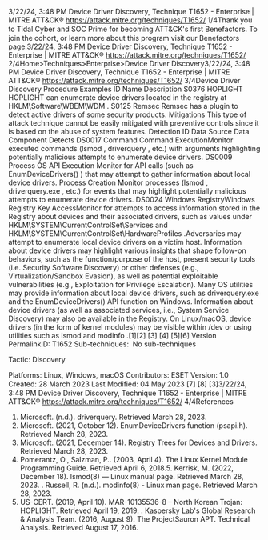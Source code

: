 3/22/24, 3:48 PM Device Driver Discovery, Technique T1652 - Enterprise | MITRE ATT&CK®
https://attack.mitre.org/techniques/T1652/ 1/4Thank you to Tidal Cyber and SOC Prime for becoming ATT&CK's ﬁrst Benefactors. To join the cohort, or learn more about this program visit our
Benefactors page.3/22/24, 3:48 PM Device Driver Discovery, Technique T1652 - Enterprise | MITRE ATT&CK®
https://attack.mitre.org/techniques/T1652/ 2/4Home>Techniques>Enterprise>Device Driver Discovery3/22/24, 3:48 PM Device Driver Discovery, Technique T1652 - Enterprise | MITRE ATT&CK®
https://attack.mitre.org/techniques/T1652/ 3/4Device Driver Discovery
Procedure Examples
ID Name Description
S0376 HOPLIGHT HOPLIGHT can enumerate device drivers located in the registry at HKLM\Software\WBEM\WDM .
S0125 Remsec Remsec has a plugin to detect active drivers of some security products.
Mitigations
This type of attack technique cannot be easily mitigated with preventive controls since it is based on the abuse of system features.
Detection
ID Data Source Data Component Detects
DS0017 Command Command
ExecutionMonitor executed commands (lsmod , driverquery , etc.) with arguments
highlighting potentially malicious attempts to enumerate device drivers.
DS0009 Process OS API Execution Monitor for API calls (such as EnumDeviceDrivers() ) that may attempt to gather
information about local device drivers.
Process Creation Monitor processes (lsmod , driverquery.exe , etc.) for events that may highlight
potentially malicious attempts to enumerate device drivers.
DS0024 Windows RegistryWindows Registry
Key AccessMonitor for attempts to access information stored in the Registry about devices
and their associated drivers, such as values under
HKLM\SYSTEM\CurrentControlSet\Services and
HKLM\SYSTEM\CurrentControlSet\HardwareProfiles .Adversaries may attempt to enumerate local device drivers on a victim host. Information about device drivers may highlight various insights
that shape follow-on behaviors, such as the function/purpose of the host, present security tools (i.e. Security Software Discovery) or other
defenses (e.g., Virtualization/Sandbox Evasion), as well as potential exploitable vulnerabilities (e.g., Exploitation for Privilege Escalation).
Many OS utilities may provide information about local device drivers, such as driverquery.exe and the EnumDeviceDrivers() API
function on Windows. Information about device drivers (as well as associated services, i.e., System Service Discovery) may also be
available in the Registry.
On Linux/macOS, device drivers (in the form of kernel modules) may be visible within /dev or using utilities such as lsmod and modinfo .[1][2]
[3]
[4]
[5][6]
Version PermalinkID: T1652
Sub-techniques:  No sub-techniques

Tactic: Discovery

Platforms: Linux, Windows, macOS
Contributors: ESET
Version: 1.0
Created: 28 March 2023
Last Modiﬁed: 04 May 2023
[7]
[8]
[3]3/22/24, 3:48 PM Device Driver Discovery, Technique T1652 - Enterprise | MITRE ATT&CK®
https://attack.mitre.org/techniques/T1652/ 4/4References
1. Microsoft. (n.d.). driverquery. Retrieved March 28, 2023.
2. Microsoft. (2021, October 12). EnumDeviceDrivers function
(psapi.h). Retrieved March 28, 2023.
3. Microsoft. (2021, December 14). Registry Trees for Devices
and Drivers. Retrieved March 28, 2023.
4. Pomerantz, O., Salzman, P.. (2003, April 4). The Linux Kernel
Module Programming Guide. Retrieved April 6, 2018.5. Kerrisk, M. (2022, December 18). lsmod(8) — Linux manual
page. Retrieved March 28, 2023.
. Russell, R. (n.d.). modinfo(8) - Linux man page. Retrieved
March 28, 2023.
7. US-CERT. (2019, April 10). MAR-10135536-8 – North Korean
Trojan: HOPLIGHT. Retrieved April 19, 2019.
. Kaspersky Lab's Global Research & Analysis Team. (2016,
August 9). The ProjectSauron APT. Technical Analysis.
Retrieved August 17, 2016.